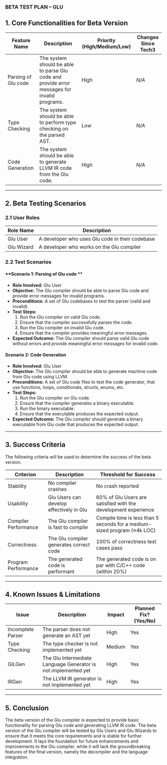 ### **BETA TEST PLAN – GLU**

## **1. Core Functionalities for Beta Version**

| **Feature Name**  | **Description** | **Priority (High/Medium/Low)** | **Changes Since Tech3** |
|-------------------|---------------|--------------------------------|--------------------------|
| Parsing of Glu code | The system should be able to parse Glu code and provide error messages for invalid programs. | High | *N/A* |
| Type Checking | The system should be able to perform type checking on the parsed AST. | Low | *N/A* |
| Code Generation | The system should be able to generate LLVM IR code from the Glu code. | High | *N/A* |

---

## **2. Beta Testing Scenarios**
### **2.1 User Roles**

| **Role Name**  | **Description** |
|---------------|---------------|
| Glu User      | A developer who uses Glu code in their codebase |
| Glu Wizard    | A developer who works on the Glu compiler |

### **2.2 Test Scenarios**

#### **Scenario 1: Parsing of Glu code **
- **Role Involved:** Glu User
- **Objective:** The Glu compiler should be able to parse Glu code and provide error messages for invalid programs.
- **Preconditions:** A set of Glu codebases to test the parser (valid and invalid).
- **Test Steps:**
  1. Run the Glu compiler on valid Glu code.
  2. Ensure that the compiler successfully parses the code.
  3. Run the Glu compiler on invalid Glu code.
  4. Ensure that the compiler provides meaningful error messages.
- **Expected Outcome:** The Glu compiler should parse valid Glu code without errors and provide meaningful error messages for invalid code.

#### **Scenario 2: Code Generation**
- **Role Involved:** Glu User
- **Objective:** The Glu compiler should be able to generate machine code from Glu code using LLVM.
- **Preconditions:** A set of Glu code files to test the code generator, that use functions, loops, conditionals, structs, enums, etc.
- **Test Steps:**
  1. Run the Glu compiler on Glu code.
  2. Ensure that the compiler generates a binary executable.
  3. Run the binary executable.
  4. Ensure that the executable produces the expected output.
- **Expected Outcome:** The Glu compiler should generate a binary executable from Glu code that produces the expected output.

---

## **3. Success Criteria**
The following criteria will be used to determine the success of the beta version.

| **Criterion** | **Description** | **Threshold for Success** |
|--------------|---------------|------------------------|
| Stability    | No compiler crashes | No crash reported |
| Usability    | Glu Users can develop effectively in Glu | 60% of Glu Users are satisfied with the development experience |
| Compiler Performance  | The Glu compiler is fast to compile | Compile time is less than 5 seconds for a medium-sized program (≈4k LOC) |
| Correctness  | The Glu compiler generates correct code | 100% of correctness test cases pass |
| Program Performance | The generated code is performant | The generated code is on par with C/C++ code (within 20%) |

---

## **4. Known Issues & Limitations**

| **Issue** | **Description** | **Impact** | **Planned Fix? (Yes/No)** |
|----------|---------------|----------|----------------|
| Incomplete Parser  | The parser does not generate an AST yet | High | Yes |
| Type Checking  | The type checker is not implemented yet | Medium | Yes |
| GILGen  | The Glu Intermediate Language Generator is not implemented yet | High | Yes |
| IRGen  | The LLVM IR generator is not implemented yet | High | Yes |

---

## **5. Conclusion**

The beta version of the Glu compiler is expected to provide basic functionality for parsing Glu code and generating LLVM IR code. The beta version of the Glu compiler will be tested by Glu Users and Glu Wizards to ensure that it meets the core requirements and is stable for further development. It lays the foundation for future enhancements and improvements to the Glu compiler, while it will lack the groundbreaking features of the final version, namely the decompiler and the language integration.
